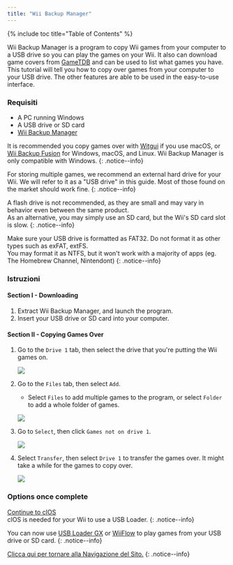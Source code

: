 ```yaml
---
title: "Wii Backup Manager"
---
```


{% include toc title="Table of Contents" %}

Wii Backup Manager is a program to copy Wii games from your computer to a USB drive so you can play the games on your Wii. It also can download game covers from [GameTDB](https://gametdb.com/) and can be used to list what games you have. This tutorial will tell you how to copy over games from your computer to your USB drive. The other features are able to be used in the easy-to-use interface.

### Requisiti

* A PC running Windows
* A USB drive or SD card
* [Wii Backup Manager](https://static.wiidatabase.de/Wii-Backup-Manager.zip)


It is recommended you copy games over with [Witgui](https://desairem.com/wordpress/category/witgui-download/) if you use macOS, or [Wii Backup Fusion](https://github.com/larsenv/Wii-Backup-Fusion) for Windows, macOS, and Linux. Wii Backup Manager is only compatible with Windows.
{: .notice--info}

For storing multiple games, we recommend an external hard drive for your Wii. We will refer to it as a "USB drive" in this guide. Most of those found on the market should work fine.
{: .notice--info}

A flash drive is not recommended, as they are small and may vary in behavior even between the same product. <br> As an alternative, you may simply use an SD card, but the Wii's SD card slot is slow.
{: .notice--info}

Make sure your USB drive is formatted as FAT32. Do not format it as other types such as exFAT, extFS. <br> You may format it as NTFS, but it won't work with a majority of apps (eg. The Homebrew Channel, Nintendont)
{: .notice--info}

### Istruzioni

#### Section I - Downloading

1. Extract Wii Backup Manager, and launch the program.
1. Insert your USB drive or SD card into your computer.

#### Section II - Copying Games Over

1. Go to the `Drive 1` tab, then select the drive that you're putting the Wii games on.

    ![](/images/desktop-apps/WBM/select_drive.png)

1. Go to the `Files` tab, then select `Add`.
    + Select `Files` to add multiple games to the program, or select `Folder` to add a whole folder of games.

    ![](/images/desktop-apps/WBM/select_games.png)

1. Go to `Select`, then click `Games not on drive 1`.

    ![](/images/desktop-apps/WBM/select_games2.png)

1. Select `Transfer`, then select `Drive 1` to transfer the games over. It might take a while for the games to copy over.

    ![](/images/desktop-apps/WBM/transfer_todrive.png)

### Options once complete

[Continue to cIOS](cios)<br> cIOS is needed for your Wii to use a USB Loader.
{: .notice--info}

You can now use [USB Loader GX](usbloadergx) or [WiiFlow](wiiflow) to play games from your USB drive or SD card.
{: .notice--info}

[Clicca qui per tornare alla Navigazione del Sito.](navigazione-sito)
{: .notice--info}
